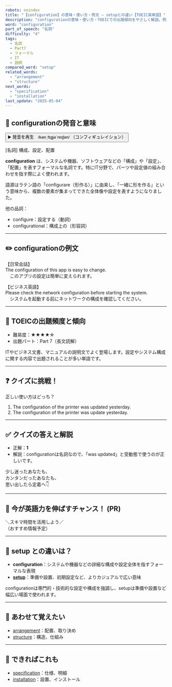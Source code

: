 ```yaml
---
robots: noindex
title: "【configuration】の意味・使い方・例文 ― setupとの違い【TOEIC英単語】"
description: "configurationの意味・使い方・TOEICでの出題傾向をやさしく解説。例文・クイズ付きでsetupとの違いもわかりやすく学べます。"
word: "configuration"
part_of_speech: "名詞"
difficulty: "4"
tags:
  - 名詞
  - Part7
  - フォーマル
  - IT
  - 説明
compared_word: "setup"
related_words:
  - "arrangement"
  - "structure"
next_words:
  - "specification"
  - "installation"
last_update: "2025-05-04"
---
```


## 🔰 configurationの発音と意味

<button class="play-audio" onclick="playTTS('configuration')">
  <span class="play-audio-main">
    ▶️ 発音を再生　/kənˌfɪɡjəˈreɪʃən/
  </span>
  <span class="play-audio-sub">
    （コンフィギュレイション）
  </span>
</button>

[名詞] 構成、設定、配置

**configuration** は、システムや機器、ソフトウェアなどの「構成」や「設定」、「配置」を表すフォーマルな名詞です。特にIT分野で、パーツや設定値の組み合わせを指す際によく使われます。

語源はラテン語の「configurare（形作る）」に由来し、「一緒に形を作る」という意味から、複数の要素が集まってできた全体像や設定を表すようになりました。

他の品詞：  
- configure：設定する（動詞）
- configurational：構成上の（形容詞）

---

## ✏️ configurationの例文

【日常会話】  
The configuration of this app is easy to change.  
　このアプリの設定は簡単に変えられます。

【ビジネス英語】  
Please check the network configuration before starting the system.  
　システムを起動する前にネットワークの構成を確認してください。

---

## 🎯 TOEICの出題頻度と傾向

- 難易度：★★★★☆
- 出題パート：Part 7（長文読解）

ITやビジネス文書、マニュアルの説明文でよく登場します。設定やシステム構成に関する内容で出題されることが多い単語です。

---

## ❓ クイズに挑戦！

正しい使い方はどっち？

1. The configuration of the printer was updated yesterday.  
2. The configuration of the printer was update yesterday.

---

## ✅ クイズの答えと解説

- 正解：**1**
- 解説：configurationは名詞なので、「was updated」と受動態で使うのが正しいです。

少し迷ったあなたも、  
カンタンだったあなたも、  
思い出したら定着へ👇️

---

## 🚀 今が英語力を伸ばすチャンス！ (PR)

<div class="info-center">
＼スキマ時間を活用しよう／<br>  
（おすすめ情報予定）
</div>

---

## 🤔  setup との違いは？

- **configuration**：システムや機器などの詳細な構成や設定全体を指すフォーマルな表現
- **[setup](/setup)**：準備や設置、初期設定など、よりカジュアルで広い意味

configurationは専門的・技術的な設定や構成を強調し、setupは準備や設置など幅広い場面で使われます。

---

## 🧩 あわせて覚えたい

- [arrangement](/arrangement)：配置、取り決め
- [structure](/structure)：構造、仕組み

---

## 📖 できればこれも

- [specification](/specification)：仕様、明細
- [installation](/installation)：設置、インストール

<!-- cvid: aid12_bid06 -->
